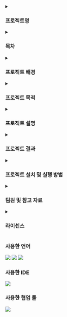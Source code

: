 <details>
  <summary> <h3>프로젝트명</h3>
  </summary>
sd
</details>

<details>
  <summary><h3>목차</h3>
  </summary>
  sdfsdf
</details>

<details>
  <summary><h3>프로젝트 배경</h3>
  </summary>
  최근 주차 공간이 부족해 불편하다는 이유로 장애인의 주차공간을 비장애인이 불법으로 사용하는 사례가 늘고있음. 이처럼 사회적 약자인 장애인을 위해 마련된 주차구역이지만, 일반인이 이를 악용하는 사례가 증가하면서 이러한 구역이 본래의 목적대로 수행되지 못하고 있음. 최근 사회적으로 늘어나는 장애인 전용 주차구역 악용 사례에 비해 단속 인력이 부족해 단속이 어려운 상황이며, 이 과정에서 시민 간 갈등과 행정 비효율성도 발생하고 있음.<br><br>
    문제를 해결하기 위해서는 장애인 주차구역에 주차된 차량의 번호판을 인식하여 장애인 차량인지 확인한 후, 이를 바탕으로 과태료를 부과하거나 신고로 이어지는 체계적인 수단이 필요할 것으로 생각됨.
</details>

<details>
  <summary><h3>프로젝트 목적</h3>
  </summary>
- 장애인 주차 구역 침범을 실시간으로 감지하여 위반한 차량을 자동으로 신고함.<br>
- 고도화된 영상 및 이미지 분석 기술을 적용하여 주차 구역 침범을 정확하게 인식하고 기록하는 시스템을 개발하는 것을 목표로 함.<br>
- 장애인의 이동권을 보호, 보장하며 장애인 주차 구역의 적법한 사용을 보장하며 깨끗하고 공정한 주차 문화를 조성하는 것을 목표로 함.
</details>

<details>
  <summary><h3>프로젝트 설명</h3>
  </summary>
  sdfsdf
</details>

<details>
  <summary><h3>프로젝트 결과</h3>
  </summary>
  sdfsdf
</details>

<details>
  <summary><h3>프로젝트 설치 및 실행 방법</h3>
  </summary>
  sdfsdf
</details>

<details>
  <summary><h3>팀원 및 참고 자료</h3>
  </summary>
[![Top Langs](https://github-readme-stats.vercel.app/api/top-langs/?username=yeonjin0121)](https://github.com/anuraghazra/github-readme-stats)<br>
[![Top Langs](https://github-readme-stats.vercel.app/api/top-langs/?username=isliese)](https://github.com/anuraghazra/github-readme-stats)


[![Anurag's GitHub stats](https://github-readme-stats.vercel.app/api?username=yeonjin0121)](https://github.com/anuraghazra/github-readme-stats)
</details>

<details>
  <summary><h3>라이센스</h3>
  </summary>
ㄴㅇㄹ
</details>

<h3>사용한 언어</h3>
<img src="https://img.shields.io/badge/Python-3776AB?style=for-the-badge&logo=Python&logoColor=white">
<img src="https://img.shields.io/badge/Flask-000000?style=for-the-badge&logo=Flask&logoColor=white">
<img src="https://img.shields.io/badge/HTML5-E34F26?style=flat-square&logo=html5&logoColor=white"/>


<h3>사용한 IDE</h3>
<img src="https://img.shields.io/badge/Visual Studio-5C2D91?style=flat-square&logo=Visual Studio&logoColor=white"/>

<h3>사용한 협업 툴</h3>
<img src="https://img.shields.io/badge/Git-F05032?style=flat-square&logo=git&logoColor=white"/>



